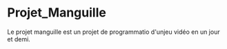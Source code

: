 Projet_Manguille
================

Le projet manguille est un projet de programmatio d'unjeu vidéo en un jour et demi.
